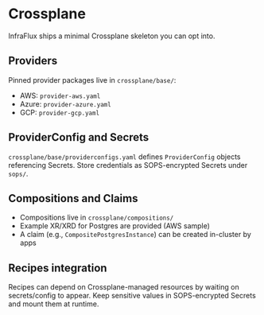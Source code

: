 # Crossplane

InfraFlux ships a minimal Crossplane skeleton you can opt into.

## Providers

Pinned provider packages live in `crossplane/base/`:

- AWS: `provider-aws.yaml`
- Azure: `provider-azure.yaml`
- GCP: `provider-gcp.yaml`

## ProviderConfig and Secrets

`crossplane/base/providerconfigs.yaml` defines `ProviderConfig` objects referencing Secrets.
Store credentials as SOPS-encrypted Secrets under `sops/`.

## Compositions and Claims

- Compositions live in `crossplane/compositions/`
- Example XR/XRD for Postgres are provided (AWS sample)
- A claim (e.g., `CompositePostgresInstance`) can be created in-cluster by apps

## Recipes integration

Recipes can depend on Crossplane-managed resources by waiting on secrets/config to appear.
Keep sensitive values in SOPS-encrypted Secrets and mount them at runtime.
